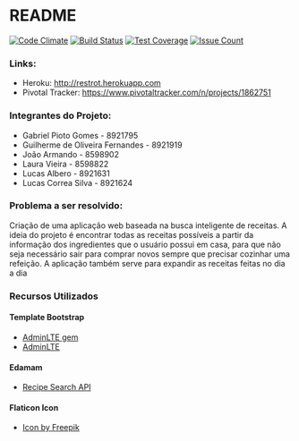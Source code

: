# README

[![Code Climate](https://codeclimate.com/github/Guihrmsfo/restrot/badges/gpa.svg)](https://codeclimate.com/github/Guihrmsfo/restrot)
[![Build Status](https://travis-ci.org/Guihrmsfo/restrot.svg?branch=master)](https://travis-ci.org/Guihrmsfo/restrot)
[![Test Coverage](https://codeclimate.com/github/Guihrmsfo/restrot/badges/coverage.svg)](https://codeclimate.com/github/Guihrmsfo/restrot/coverage)
[![Issue Count](https://codeclimate.com/github/Guihrmsfo/restrot/badges/issue_count.svg)](https://codeclimate.com/github/Guihrmsfo/restrot)

### Links:
* Heroku: http://restrot.herokuapp.com
* Pivotal Tracker: https://www.pivotaltracker.com/n/projects/1862751

### Integrantes do Projeto:
* Gabriel Pioto Gomes - 8921795        
* Guilherme de Oliveira Fernandes - 8921919
* João Armando - 8598902
* Laura Vieira - 8598822
* Lucas Albero - 8921631
* Lucas Correa Silva - 8921624

### Problema a ser resolvido:

Criação de uma aplicação web baseada na busca inteligente de receitas. A ideia do projeto é encontrar todas as receitas possíveis a partir da informação dos ingredientes que o usuário possui em casa, para que não seja necessário sair para comprar novos sempre que precisar cozinhar uma refeição. A aplicação também serve para expandir as receitas feitas no dia a dia

### Recursos Utilizados

#### Template Bootstrap
* [AdminLTE gem](https://github.com/nicolas-besnard/adminlte2-rails)
* [AdminLTE](https://github.com/almasaeed2010/AdminLTE)

#### Edamam 
* [Recipe Search API](https://developer.edamam.com/edamam-recipe-api)

#### Flaticon Icon
* [Icon by Freepik](http://www.flaticon.com/free-icon/chef-hat_100435#term=Chef&page=1&position=46)
